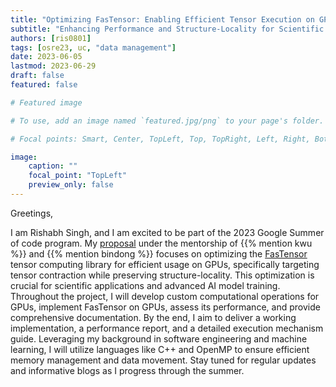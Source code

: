 ```yaml
---
title: "Optimizing FasTensor: Enabling Efficient Tensor Execution on GPUs"
subtitle: "Enhancing Performance and Structure-Locality for Scientific Computing and AI Model Training" 
authors: [ris0801]
tags: [osre23, uc, "data management"]
date: 2023-06-05
lastmod: 2023-06-29
draft: false
featured: false

# Featured image

# To use, add an image named `featured.jpg/png` to your page's folder.

# Focal points: Smart, Center, TopLeft, Top, TopRight, Left, Right, BottomLeft, Bottom, BottomRight.

image:
    caption: ""
    focal_point: "TopLeft"
    preview_only: false
---
```



Greetings,

I am Rishabh Singh, and I am excited to be part of the 2023 Google Summer of code program. My [proposal](https://docs.google.com/document/d/14DRkbF1S0VnPcopd37Io0pgKVQ1bDSN3QMf3Os6JyBA/edit?usp=sharing) under the mentorship of {{% mention kwu %}} and {{% mention bindong %}} focuses on optimizing the [FasTensor](/project/osre23/lbl/fastensor) tensor computing library for efficient usage on GPUs, specifically targeting tensor contraction while preserving structure-locality. This optimization is crucial for scientific applications and advanced AI model training. Throughout the project, I will develop custom computational operations for GPUs, implement FasTensor on GPUs, assess its performance, and provide comprehensive documentation. By the end, I aim to deliver a working implementation, a performance report, and a detailed execution mechanism guide. Leveraging my background in software engineering and machine learning, I will utilize languages like C++ and OpenMP to ensure efficient memory management and data movement. Stay tuned for regular updates and informative blogs as I progress through the summer.

